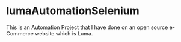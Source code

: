 # lumaAutomationSelenium

This is an Automation Project that I have done on an open source e-Commerce website which is Luma.
